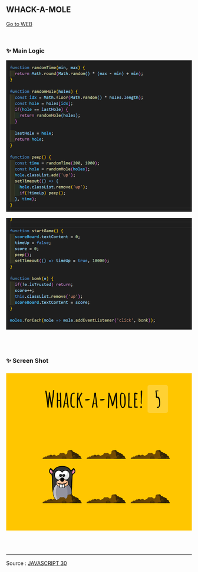 ## WHACK-A-MOLE

[Go to WEB](https://limunosekai.github.io/whack-a-mole-game/)

<br>

### ✨ Main Logic

![1](./img/K-002.png)

![2](./img/k-003.png)

<br>

<br>

### ✨ Screen Shot

![2](./img/K-001.png)

<br>

<br>

---

Source : [JAVASCRIPT 30](https://javascript30.com/)
